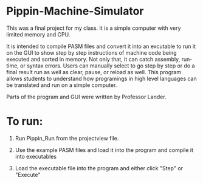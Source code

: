 # Pippin-Machine-Simulator

This was a final project for my class. It is a simple computer with very limited memory and CPU. 

It is intended to compile PASM files and convert it into an excutable to run it on the GUI to show step by step instructions of machine code being executed and sorted in memory. Not only that, it can catch assembly, run-time, or syntax errors. Users can manually select to go step by step or do a final result run as well as clear, pause, or reload as well. This program allows students to understand how programings in high level languages can be translated and run on a simple computer. 

Parts of the program and GUI were written by Professor Lander.

# To run:

1. Run Pippin_Run from the projectview file.

2. Use the example PASM files and load it into the program and compile it into executables 

3. Load the executable file into the program and either click "Step" or "Execute"



